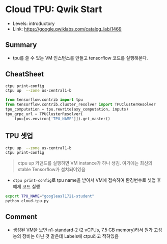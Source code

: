 # Cloud TPU: Qwik Start
- Levels: introductory
- Link: https://google.qwiklabs.com/catalog_lab/1469

## Summary
- tpu를 쓸 수 있는 VM 인스턴스를 만들고 tensorflow 코드를 실행해본다.

## CheatSheet
~~~bash
ctpu print-config
ctpu up  --zone us-central1-b
~~~

~~~python
from tensorflow.contrib import tpu
from tensorflow.contrib.cluster_resolver import TPUClusterResolver
tpu_computation = tpu.rewrite(axy_computation, inputs)
tpu_grpc_url = TPUClusterResolver(
    tpu=[os.environ['TPU_NAME']]).get_master()
~~~

## TPU 셋업
~~~bash
ctpu up  --zone us-central1-b
ctpu print-config
~~~
> ctpu up 커맨드를 실행하면 VM instance가 하나 생김. 여기에는 최신의 stable Tensorflow가 설치되어있음

- `ctpu print-config`로 tpu name을 받아서 VM에 접속하여 환경변수로 셋업 후 예제 코드 실행
~~~bash
export TPU_NAME="googleasl1721-student"
python cloud-tpu.py
~~~

## Comment
- 생성된 VM을 보면 n1-standard-2 (2 vCPUs, 7.5 GB memory)라서 뭔가 고성능의 장비는 아닌 것 같은데 Labels에 ctpu라고 적혀있음